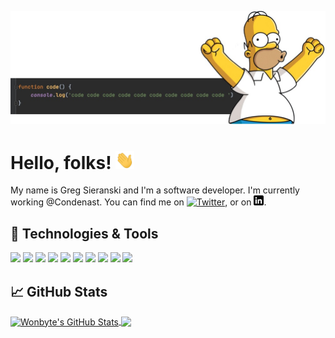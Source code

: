 [![Header](header.jpeg "Header")](https://github.com/wonbyte)

# Hello, folks! <img src="wave.gif" width="30px">

My name is Greg Sieranski and I'm a software developer. I'm currently working @Condenast. You can find me on [![Twitter][1.2]][1], or on [![LinkedIn][3.2]][3].

## 🔧 Technologies & Tools
![](https://img.shields.io/badge/OS-Linux-informational?style=flat&logo=linux&logoColor=white&color=2bbc8a)
![](https://img.shields.io/badge/Code-JavaScript-informational?style=flat&logo=javascript&logoColor=white&color=2bbc8a)
![](https://img.shields.io/badge/Code-React-informational?style=flat&logo=react&logoColor=white&color=2bbc8a)
![](https://img.shields.io/badge/Code-Vue-informational?style=flat&logo=vue.js&logoColor=white&color=2bbc8a)
![](https://img.shields.io/badge/Code-Python-informational?style=flat&logo=python&logoColor=white&color=2bbc8a)
![](https://img.shields.io/badge/Code-Rust-informational?style=flat&logo=rust&logoColor=white&color=2bbc8a)
![](https://img.shields.io/badge/Tools-PostgreSQL-informational?style=flat&logo=postgresql&logoColor=white&color=2bbc8a)
![](https://img.shields.io/badge/Tools-MySQL-informational?style=flat&logo=mysql&logoColor=white&color=2bbc8a)
![](https://img.shields.io/badge/Tools-Docker-informational?style=flat&logo=docker&logoColor=white&color=2bbc8a)
![](https://img.shields.io/badge/Editor-VsCode-informational?style=flat&logo=visual-studio-code&logoColor=white&color=2bbc8a)

## &#x1f4c8; GitHub Stats

<a href="https://github.com/wonbyte/wonbyte">
  <img align="center" src="https://github-readme-stats.vercel.app/api?username=wonbyte&show_icons=true&line_height=27&count_private=true&theme=dracula" alt="Wonbyte's GitHub Stats" />
</a>

<a href="https://github.com/wonbyte/fanfl">
  <img align="center" src="https://github-readme-stats.vercel.app/api/pin/?username=wonbyte&repo=fanfl&theme=dracula" />
</a>


<!-- links to social media icons -->

<!-- icons with padding -->

[1.1]: https://i.imgur.com/tXSoThF.png (twitter icon with padding)
[2.1]: https://i.imgur.com/0o48UoR.png (github icon with padding)

<!-- icons without padding -->

[1.2]: https://i.imgur.com/wWzX9uB.png (twitter icon without padding)
[2.2]: https://i.imgur.com/9I6NRUm.png (github icon without padding)
[3.2]: linkedin-3-16.png


<!-- links to your social media accounts -->

[1]: https://twitter.com/wonbyte
[2]: https://github.com/wonbyte
[3]: https://www.linkedin.com/in/gsieranski/
